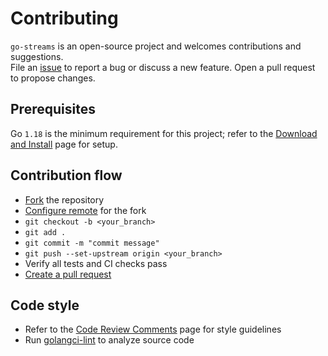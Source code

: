 # Contributing

`go-streams` is an open-source project and welcomes contributions and suggestions.  
File an [issue](https://github.com/johnjonesbwai/go-streams/issues) to report a bug or discuss a new feature.
Open a pull request to propose changes.

## Prerequisites

Go `1.18` is the minimum requirement for this project; refer to the [Download and Install](http://golang.org/doc/install) page for setup.

## Contribution flow

* [Fork](https://docs.github.com/en/get-started/quickstart/fork-a-repo) the repository
* [Configure remote](https://help.github.com/en/github/collaborating-with-issues-and-pull-requests/configuring-a-remote-for-a-fork) for the fork
* `git checkout -b <your_branch>`
* `git add .`
* `git commit -m "commit message"`
* `git push --set-upstream origin <your_branch>`
* Verify all tests and CI checks pass
* [Create a pull request](https://help.github.com/en/github/collaborating-with-issues-and-pull-requests/creating-a-pull-request)

## Code style

* Refer to the [Code Review Comments](https://github.com/golang/go/wiki/CodeReviewComments) page for style guidelines
* Run [golangci-lint](https://golangci-lint.run/) to analyze source code
